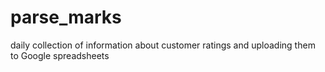 # parse_marks
daily collection of information about customer ratings and uploading them to Google spreadsheets
